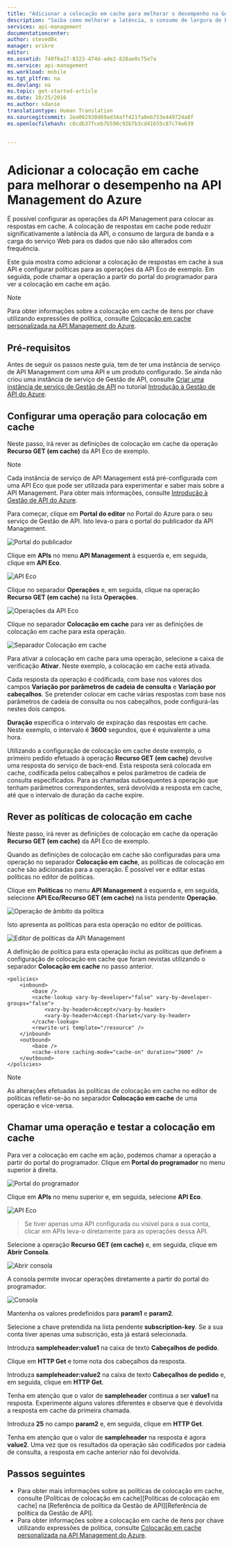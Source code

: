 ```yaml
---
title: "Adicionar a colocação em cache para melhorar o desempenho na Gestão de API do Azure | Microsoft Docs"
description: "Saiba como melhorar a latência, o consumo de largura de banda e a carga do serviço Web para chamadas de serviço da API Management."
services: api-management
documentationcenter: 
author: steved0x
manager: erikre
editor: 
ms.assetid: 740f6a27-8323-474d-ade2-828ae0c75e7a
ms.service: api-management
ms.workload: mobile
ms.tgt_pltfrm: na
ms.devlang: na
ms.topic: get-started-article
ms.date: 10/25/2016
ms.author: sdanie
translationtype: Human Translation
ms.sourcegitcommit: 2ea002938d69ad34aff421fa0eb753e449724a8f
ms.openlocfilehash: c8cdb37fceb7b598c92b7b3cd41655c87c74e639


---
```

# <a name="add-caching-to-improve-performance-in-azure-api-management"></a>Adicionar a colocação em cache para melhorar o desempenho na API Management do Azure
É possível configurar as operações da API Management para colocar as respostas em cache. A colocação de respostas em cache pode reduzir significativamente a latência da API, o consumo de largura de banda e a carga do serviço Web para os dados que não são alterados com frequência.

Este guia mostra como adicionar a colocação de respostas em cache à sua API e configurar políticas para as operações da API Eco de exemplo. Em seguida, pode chamar a operação a partir do portal do programador para ver a colocação em cache em ação.

> [!NOTE]
> Para obter informações sobre a colocação em cache de itens por chave utilizando expressões de política, consulte [Colocação em cache personalizada na API Management do Azure](api-management-sample-cache-by-key.md).
> 
> 

## <a name="prerequisites"></a>Pré-requisitos
Antes de seguir os passos neste guia, tem de ter uma instância de serviço de API Management com uma API e um produto configurado. Se ainda não criou uma instância de serviço de Gestão de API, consulte [Criar uma instância de serviço de Gestão de API][Criar uma instância de serviço de Gestão de API] no tutorial [Introdução à Gestão de API do Azure][Introdução à Gestão de API do Azure].

## <a name="configure-caching"> </a>Configurar uma operação para colocação em cache
Neste passo, irá rever as definições de colocação em cache da operação **Recurso GET (em cache)** da API Eco de exemplo.

> [!NOTE]
> Cada instância de serviço de API Management está pré-configurada com uma API Eco que pode ser utilizada para experimentar e saber mais sobre a API Management. Para obter mais informações, consulte [Introdução à Gestão de API do Azure][Introdução à Gestão de API do Azure].
> 
> 

Para começar, clique em **Portal do editor** no Portal do Azure para o seu serviço de Gestão de API. Isto leva-o para o portal do publicador da API Management.

![Portal do publicador][api-management-management-console]

Clique em **APIs** no menu **API Management** à esquerda e, em seguida, clique em **API Eco**.

![API Eco][api-management-echo-api]

Clique no separador **Operações** e, em seguida, clique na operação **Recurso GET (em cache)** na lista **Operações**.

![Operações da API Eco][api-management-echo-api-operations]

Clique no separador **Colocação em cache** para ver as definições de colocação em cache para esta operação.

![Separador Colocação em cache][api-management-caching-tab]

Para ativar a colocação em cache para uma operação, selecione a caixa de verificação **Ativar**. Neste exemplo, a colocação em cache está ativada.

Cada resposta da operação é codificada, com base nos valores dos campos **Variação por parâmetros de cadeia de consulta** e **Variação por cabeçalhos**. Se pretender colocar em cache várias respostas com base nos parâmetros de cadeia de consulta ou nos cabeçalhos, pode configurá-las nestes dois campos.

**Duração** especifica o intervalo de expiração das respostas em cache. Neste exemplo, o intervalo é **3600** segundos, que é equivalente a uma hora.

Utilizando a configuração de colocação em cache deste exemplo, o primeiro pedido efetuado à operação **Recurso GET (em cache)** devolve uma resposta do serviço de back-end. Esta resposta será colocada em cache, codificada pelos cabeçalhos e pelos parâmetros de cadeia de consulta especificados. Para as chamadas subsequentes à operação que tenham parâmetros correspondentes, será devolvida a resposta em cache, até que o intervalo de duração da cache expire.

## <a name="caching-policies"> </a>Rever as políticas de colocação em cache
Neste passo, irá rever as definições de colocação em cache da operação **Recurso GET (em cache)** da API Eco de exemplo.

Quando as definições de colocação em cache são configuradas para uma operação no separador **Colocação em cache**, as políticas de colocação em cache são adicionadas para a operação. É possível ver e editar estas políticas no editor de políticas.

Clique em **Políticas** no menu **API Management** à esquerda e, em seguida, selecione **API Eco/Recurso GET (em cache)** na lista pendente **Operação**.

![Operação de âmbito da política][api-management-operation-dropdown]

Isto apresenta as políticas para esta operação no editor de políticas.

![Editor de políticas da API Management][api-management-policy-editor]

A definição de política para esta operação inclui as políticas que definem a configuração de colocação em cache que foram revistas utilizando o separador **Colocação em cache** no passo anterior.

    <policies>
        <inbound>
            <base />
            <cache-lookup vary-by-developer="false" vary-by-developer-groups="false">
                <vary-by-header>Accept</vary-by-header>
                <vary-by-header>Accept-Charset</vary-by-header>
            </cache-lookup>
            <rewrite-uri template="/resource" />
        </inbound>
        <outbound>
            <base />
            <cache-store caching-mode="cache-on" duration="3600" />
        </outbound>
    </policies>

> [!NOTE]
> As alterações efetuadas às políticas de colocação em cache no editor de políticas refletir-se-ão no separador **Colocação em cache** de uma operação e vice-versa.
> 
> 

## <a name="test-operation"> </a>Chamar uma operação e testar a colocação em cache
Para ver a colocação em cache em ação, podemos chamar a operação a partir do portal do programador. Clique em **Portal do programador** no menu superior à direita.

![Portal do programador][api-management-developer-portal-menu]

Clique em **APIs** no menu superior e, em seguida, selecione **API Eco**.

![API Eco][api-management-apis-echo-api]

> Se tiver apenas uma API configurada ou visível para a sua conta, clicar em APIs leva-o diretamente para as operações dessa API.
> 
> 

Selecione a operação **Recurso GET (em cache)** e, em seguida, clique em **Abrir Consola**.

![Abrir consola][api-management-open-console]

A consola permite invocar operações diretamente a partir do portal do programador.

![Consola][api-management-console]

Mantenha os valores predefinidos para **param1** e **param2**.

Selecione a chave pretendida na lista pendente **subscription-key**. Se a sua conta tiver apenas uma subscrição, esta já estará selecionada.

Introduza **sampleheader:value1** na caixa de texto **Cabeçalhos de pedido**.

Clique em **HTTP Get** e tome nota dos cabeçalhos da resposta.

Introduza **sampleheader:value2** na caixa de texto **Cabeçalhos de pedido** e, em seguida, clique em **HTTP Get**.

Tenha em atenção que o valor de **sampleheader** continua a ser **value1** na resposta. Experimente alguns valores diferentes e observe que é devolvida a resposta em cache da primeira chamada.

Introduza **25** no campo **param2** e, em seguida, clique em **HTTP Get**.

Tenha em atenção que o valor de **sampleheader** na resposta é agora **value2**. Uma vez que os resultados da operação são codificados por cadeia de consulta, a resposta em cache anterior não foi devolvida.

## <a name="next-steps"> </a>Passos seguintes
* Para obter mais informações sobre as políticas de colocação em cache, consulte [Políticas de colocação em cache][Políticas de colocação em cache] na [Referência de política da Gestão de API][Referência de política da Gestão de API].
* Para obter informações sobre a colocação em cache de itens por chave utilizando expressões de política, consulte [Colocação em cache personalizada na API Management do Azure](api-management-sample-cache-by-key.md).

[api-management-management-console]: ./media/api-management-howto-cache/api-management-management-console.png
[api-management-echo-api]: ./media/api-management-howto-cache/api-management-echo-api.png
[api-management-echo-api-operations]: ./media/api-management-howto-cache/api-management-echo-api-operations.png
[api-management-caching-tab]: ./media/api-management-howto-cache/api-management-caching-tab.png
[api-management-operation-dropdown]: ./media/api-management-howto-cache/api-management-operation-dropdown.png
[api-management-policy-editor]: ./media/api-management-howto-cache/api-management-policy-editor.png
[api-management-developer-portal-menu]: ./media/api-management-howto-cache/api-management-developer-portal-menu.png
[api-management-apis-echo-api]: ./media/api-management-howto-cache/api-management-apis-echo-api.png
[api-management-open-console]: ./media/api-management-howto-cache/api-management-open-console.png
[api-management-console]: ./media/api-management-howto-cache/api-management-console.png


[Como adicionar operações a uma API]: api-management-howto-add-operations.md
[Como adicionar e publicar um produto]: api-management-howto-add-products.md
[Monitorização e análise]: api-management-monitoring.md
[Adicionar APIs a um produto]: api-management-howto-add-products.md#add-apis
[Publicar um produto]: api-management-howto-add-products.md#publish-product
[Introdução à Gestão de API do Azure]: api-management-get-started.md

[API Management policy reference (Referência de política da Gestão de API)]: https://msdn.microsoft.com/library/azure/dn894081.aspx
[Caching policies (Políticas de colocação em cache)]: https://msdn.microsoft.com/library/azure/dn894086.aspx

[Criar uma instância de serviço de Gestão de API]: api-management-get-started.md#create-service-instance

[Configurar uma operação para colocação em cache]: #configure-caching
[Rever as políticas de colocação em cache]: #caching-policies
[Chamar uma operação e testar a colocação em cache]: #test-operation
[Passos seguintes?]: #next-steps



<!--HONumber=Nov16_HO2-->



